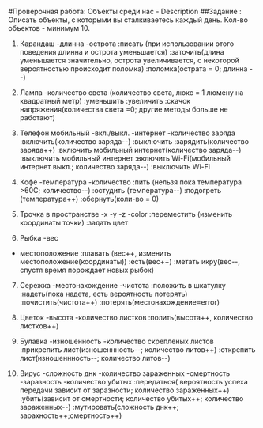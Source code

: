 #Проверочная работа: Объекты среди нас - Description
##Задание : Описать объекты, с которыми вы сталкиваетесь каждый день.
Кол-во объектов - минимум 10.
 
1. Карандаш
-длинна
-острота
:писать (при использовании этого поведения длинна и острота уменьшается)
:заточить(длина уменьшается значительно, острота увеличивается, с некоторой вероятностью происходит поломка)
:поломка(острата = 0; длинна --)

2. Лампа
-количество света (количество света,  люкс = 1 люмену на квадратный метр)
:уменьшить
:увеличить
:скачок напряжения(количества света =0; другие методы больше не работают)

3. Телефон мобильный
-вкл./выкл.
-интернет
-количество заряда
:включить(количество заряда--)
:выключить
:зарядить(количество заряда++)
:включить мобильный интернет(количество заряда--)
:выключить мобильный интернет
:включить Wi-Fi(мобильный интернет выкл.; количество заряда--)
:выключить Wi-Fi

4. Кофе
-температура
-количество
:пить (нельзя пока температура >60C; количество--)
:остудить (температура--)
:подогреть (температура++)
:обернуть(коли-во = 0)

5. Трочка в пространстве
-х
-у
-z
-color
:переместить (изменить координаты точки)
:задать цвет

6. Рыбка
-вес
- местоположение
:плавать (вес++, изменить местоположение(координаты))
:есть(вес++)
:метать икру(вес--, спустя время порождает новых рыбок)

7. Сережка
-местонахождение
-чистота
:положить в шкатулку
:надеть(пока надета, есть вероятность потерять)
:почистить(чистота++)
:потерять(местонахождение=error)

8. Цветок
-высота
-количество листков
:полить(высота++, количество листков++)

9. Булавка
-изношенность
-количество скрепленых листов
:прикрепить лист(изношеннность--; количество литов++)
:открепить лист(изношеннность--; количество литов--)

10. Вирус
-сложность днк
-количество зараженных
-смертность
-заразность
-количество убитых
:передаться( вероятность успеха передачи зависит от заразности; количество зараженных++)
:убить(зависит от смертности; количество убитых++; количество зараженных--)
:мутировать(сложность днк++; зарахность++;смертность++)


